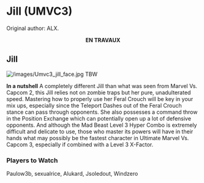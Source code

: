 # Jill (UMVC3)

Original author: ALX.

<center>

**EN TRAVAUX**

</center>

## Jill

![](/images/Umvc3_jill_face.jpg‎ "/images/Umvc3_jill_face.jpg‎") TBW

**In a nutshell** A completely different Jill than what was seen from
Marvel Vs. Capcom 2, this Jill relies not on zombie traps but her pure,
unadulterated speed. Mastering how to properly use her Feral Crouch will
be key in your mix ups, especially since the Teleport Dashes out of the
Feral Crouch stance can pass through opponents. She also possesses a
command throw in the Position Exchange which can potentially open up a
lot of defensive opponents. And although the Mad Beast Level 3 Hyper
Combo is extremely difficult and delicate to use, those who master its
powers will have in their hands what may possibly be the fastest
character in Ultimate Marvel Vs. Capcom 3, especially if combined with a
Level 3 X-Factor.

### Players to Watch

Paulow3b, sexualrice, Alukard, Jsoledout, Windzero
